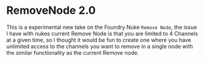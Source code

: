 # RemoveNode 2.0

This is a experimental new take on the Foundry Nuke `Remove Node`, the issue I have with nukes current Remove Node is that you are limited to 4 Channels at a given time, so I thought it would be fun to create one where you have unlimited access to the channels you want to remove in a single node with the similar functionality as the current Remove node.
